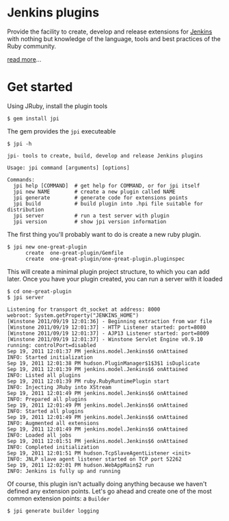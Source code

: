 # Jenkins plugins

Provide the facility to create, develop and release extensions for [Jenkins](http://jenkins-ci.org) with nothing but knowledge of the language, tools and best practices of the Ruby community.

[read more](http://blog.thefrontside.net/2011/05/12/what-it-take-to-bring-ruby-to-jenkins)...

# Get started

Using JRuby, install the plugin tools

    $ gem install jpi

The gem provides the `jpi` executeable

    $ jpi -h

    jpi- tools to create, build, develop and release Jenkins plugins

    Usage: jpi command [arguments] [options]

    Commands:
      jpi help [COMMAND]  # get help for COMMAND, or for jpi itself
      jpi new NAME        # create a new plugin called NAME
      jpi generate        # generate code for extensions points
      jpi build           # build plugin into .hpi file suitable for distribution
      jpi server          # run a test server with plugin
      jpi version         # show jpi version information

The first thing you'll probably want to do is create a new ruby plugin.

    $ jpi new one-great-plugin
          create  one-great-plugin/Gemfile
          create  one-great-plugin/one-great-plugin.pluginspec

This will create a minimal plugin project structure, to which you can add later.
Once you have your plugin created, you can run a server with it loaded

    $ cd one-great-plugin
    $ jpi server

    Listening for transport dt_socket at address: 8000
    webroot: System.getProperty("JENKINS_HOME")
    [Winstone 2011/09/19 12:01:36] - Beginning extraction from war file
    [Winstone 2011/09/19 12:01:37] - HTTP Listener started: port=8080
    [Winstone 2011/09/19 12:01:37] - AJP13 Listener started: port=8009
    [Winstone 2011/09/19 12:01:37] - Winstone Servlet Engine v0.9.10 running: controlPort=disabled
    Sep 19, 2011 12:01:37 PM jenkins.model.Jenkins$6 onAttained
    INFO: Started initialization
    Sep 19, 2011 12:01:38 PM hudson.PluginManager$1$3$1 isDuplicate
    Sep 19, 2011 12:01:39 PM jenkins.model.Jenkins$6 onAttained
    INFO: Listed all plugins
    Sep 19, 2011 12:01:39 PM ruby.RubyRuntimePlugin start
    INFO: Injecting JRuby into XStream
    Sep 19, 2011 12:01:49 PM jenkins.model.Jenkins$6 onAttained
    INFO: Prepared all plugins
    Sep 19, 2011 12:01:49 PM jenkins.model.Jenkins$6 onAttained
    INFO: Started all plugins
    Sep 19, 2011 12:01:49 PM jenkins.model.Jenkins$6 onAttained
    INFO: Augmented all extensions
    Sep 19, 2011 12:01:49 PM jenkins.model.Jenkins$6 onAttained
    INFO: Loaded all jobs
    Sep 19, 2011 12:01:51 PM jenkins.model.Jenkins$6 onAttained
    INFO: Completed initialization
    Sep 19, 2011 12:01:51 PM hudson.TcpSlaveAgentListener <init>
    INFO: JNLP slave agent listener started on TCP port 52262
    Sep 19, 2011 12:02:01 PM hudson.WebAppMain$2 run
    INFO: Jenkins is fully up and running

Of course, this plugin isn't actually doing anything because we haven't defined any extension
points. Let's go ahead and create one of the most common extension points: a `Builder`

    $ jpi generate builder logging




